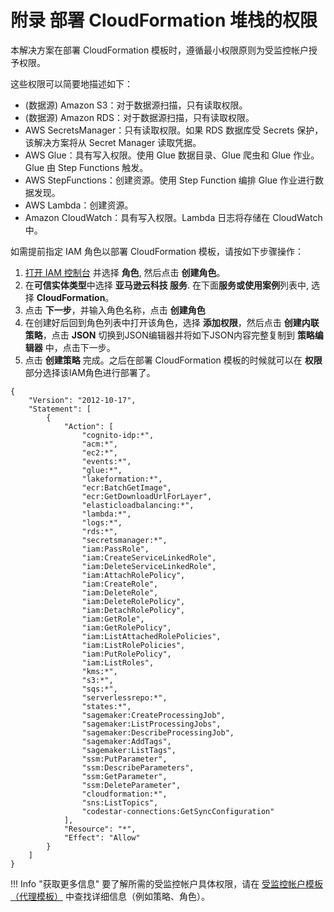 # 附录 部署 CloudFormation 堆栈的权限

本解决方案在部署 CloudFormation 模板时，遵循最小权限原则为受监控帐户授予权限。

这些权限可以简要地描述如下：

- (数据源) Amazon S3：对于数据源扫描，只有读取权限。
- (数据源) Amazon RDS：对于数据源扫描，只有读取权限。
- AWS SecretsManager：只有读取权限。如果 RDS 数据库受 Secrets 保护，该解决方案将从 Secret Manager 读取凭据。
- AWS Glue：具有写入权限。使用 Glue 数据目录、Glue 爬虫和 Glue 作业。Glue 由 Step Functions 触发。
- AWS StepFunctions：创建资源。使用 Step Function 编排 Glue 作业进行数据发现。
- AWS Lambda：创建资源。
- Amazon CloudWatch：具有写入权限。Lambda 日志将存储在 CloudWatch 中。

如需提前指定 IAM 角色以部署 CloudFormation 模板，请按如下步骤操作：

1. [打开 IAM 控制台](https://console.aws.amazon.com/iam/) 并选择 **角色**, 然后点击 **创建角色**。
2. 在**可信实体类型**中选择 **亚马逊云科技 服务**. 在下面**服务或使用案例**列表中, 选择 **CloudFormation**。
3. 点击 **下一步**，并输入角色名称，点击 **创建角色**
4. 在创建好后回到角色列表中打开该角色，选择 **添加权限**，然后点击 **创建内联策略**，点击 **JSON** 切换到JSON编辑器并将如下JSON内容完整复制到 **策略编辑器** 中，点击下一步。
5. 点击 **创建策略** 完成。之后在部署 CloudFormation 模板的时候就可以在 **权限** 部分选择该IAM角色进行部署了。

```
{
    "Version": "2012-10-17",
    "Statement": [
        {
            "Action": [
                "cognito-idp:*",
                "acm:*",
                "ec2:*",
                "events:*",
                "glue:*",
                "lakeformation:*",
                "ecr:BatchGetImage",
                "ecr:GetDownloadUrlForLayer",
                "elasticloadbalancing:*",
                "lambda:*",
                "logs:*",
                "rds:*",
                "secretsmanager:*",
                "iam:PassRole",
                "iam:CreateServiceLinkedRole",
                "iam:DeleteServiceLinkedRole",
                "iam:AttachRolePolicy",
                "iam:CreateRole",
                "iam:DeleteRole",
                "iam:DeleteRolePolicy",
                "iam:DetachRolePolicy",
                "iam:GetRole",
                "iam:GetRolePolicy",
                "iam:ListAttachedRolePolicies",
                "iam:ListRolePolicies",
                "iam:PutRolePolicy",
                "iam:ListRoles",
                "kms:*",
                "s3:*",
                "sqs:*",
                "serverlessrepo:*",
                "states:*",
                "sagemaker:CreateProcessingJob",
                "sagemaker:ListProcessingJobs",
                "sagemaker:DescribeProcessingJob",
                "sagemaker:AddTags",
                "sagemaker:ListTags",
                "ssm:PutParameter",
                "ssm:DescribeParameters",
                "ssm:GetParameter",
                "ssm:DeleteParameter",
                "cloudformation:*",
                "sns:ListTopics",
                "codestar-connections:GetSyncConfiguration"
            ],
            "Resource": "*",
            "Effect": "Allow"
        }
    ]
}
```

!!! Info "获取更多信息"
    要了解所需的受监控帐户具体权限，请在 [受监控帐户模板（代理模板）](../deployment/template.md) 中查找详细信息（例如策略、角色）。